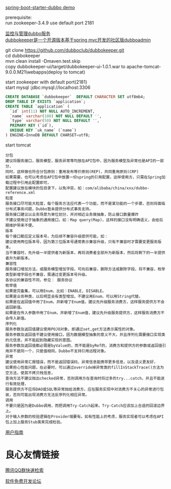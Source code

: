 
[spring-boot-starter-dubbo demo](https://github.com/teaey/spring-boot-starter-dubbo)

prerequisite:   
run zookeeper-3.4.9
use default port 2181


[监控与管理dubbo服务](http://qinghua.github.io/dubbo-3/)       
[dubbokeeper是一个开源版本基于spring mvc开发的社区版dubboadmin](https://github.com/dubboclub/dubbokeeper)     

git clone https://github.com/dubboclub/dubbokeeper.git   
cd dubbokeeper   
mvn clean install -Dmaven.test.skip    
copy  dubbokeeper-ui/target/dubbokeeper-ui-1.0.1.war  to apache-tomcat-9.0.0.M21\webapps(deploy to tomcat)      
   
start zookeeper with default port(2181)   
start mysql :jdbc:mysql://localhost:3306    
```sql
CREATE DATABASE `dubbokeeper`  DEFAULT CHARACTER SET utf8mb4;  
DROP TABLE IF EXISTS `application`;  
CREATE TABLE `application` (  
  `id` int(11) NOT NULL AUTO_INCREMENT,  
  `name` varchar(100) NOT NULL DEFAULT '',
  `type` varchar(50) NOT NULL DEFAULT '',
  PRIMARY KEY (`id`),
  UNIQUE KEY `uk_name` (`name`)
) ENGINE=InnoDB DEFAULT CHARSET=utf8;
```
start tomcat

```text
分包
建议将服务接口，服务模型，服务异常等均放在API包中，因为服务模型及异常也是API的一部分，
同时，这样做也符合分包原则：重用发布等价原则(REP)，共同重用原则(CRP)
如果需要，也可以考虑在API包中放置一份spring的引用配置，这样使用方，只需在Spring加载过程中引用此配置即可，
配置建议放在模块的包目录下，以免冲突，如：com/alibaba/china/xxx/dubbo-reference.xml
粒度
服务接口尽可能大粒度，每个服务方法应代表一个功能，而不是某功能的一个步骤，否则将面临分布式事务问题，Dubbo暂未提供分布式事务支持。
服务接口建议以业务场景为单位划分，并对相近业务做抽象，防止接口数量爆炸
不建议使用过于抽象的通用接口，如：Map query(Map)，这样的接口没有明确语义，会给后期维护带来不便。
版本
每个接口都应定义版本号，为后续不兼容升级提供可能，如： 
建议使用两位版本号，因为第三位版本号通常表示兼容升级，只有不兼容时才需要变更服务版本。
当不兼容时，先升级一半提供者为新版本，再将消费者全部升为新版本，然后将剩下的一半提供者升为新版本。
兼容性
服务接口增加方法，或服务模型增加字段，可向后兼容，删除方法或删除字段，将不兼容，枚举类型新增字段也不兼容，需通过变更版本号升级。
各协议的兼容性不同，参见： 服务协议
枚举值
如果是完备集，可以用Enum，比如：ENABLE, DISABLE。
如果是业务种类，以后明显会有类型增加，不建议用Enum，可以用String代替。
如果是在返回值中用了Enum，并新增了Enum值，建议先升级服务消费方，这样服务提供方不会返回新值。
如果是在传入参数中用了Enum，并新增了Enum值，建议先升级服务提供方，这样服务消费方不会传入新值。
序列化
服务参数及返回值建议使用POJO对象，即通过set,get方法表示属性的对象。
服务参数及返回值不建议使用接口，因为数据模型抽象的意义不大，并且序列化需要接口实现类的元信息，并不能起到隐藏实现的意图。
服务参数及返回值都必需是byValue的，而不能是byRef的，消费方和提供方的参数或返回值引用并不是同一个，只是值相同，Dubbo不支持引用远程对象。
异常
建议使用异常汇报错误，而不是返回错误码，异常信息能携带更多信息，以及语义更友好，
如果担心性能问题，在必要时，可以通过override掉异常类的fillInStackTrace()方法为空方法，使其不拷贝栈信息，
查询方法不建议抛出checked异常，否则调用方在查询时将过多的try...catch，并且不能进行有效处理，
服务提供方不应将DAO或SQL等异常抛给消费方，应在服务实现中对消费方不关心的异常进行包装，否则可能出现消费方无法反序列化相应异常。
调用
不要只是因为是Dubbo调用，而把调用Try-Catch起来。Try-Catch应该加上合适的回滚边界上。
对于输入参数的校验逻辑在Provider端要有。如有性能上的考虑，服务实现者可以考虑在API包上加上服务Stub类来完成检验。
```

[用户指南](http://dubbo.io/User+Guide-zh.htm#UserGuide-zh-%E5%85%A5%E9%97%A8)



 # 良心友情链接

[腾讯QQ群快速检索](http://u.720life.cn/s/8cf73f7c)

[软件免费开发论坛](http://u.720life.cn/s/bbb01dc0)